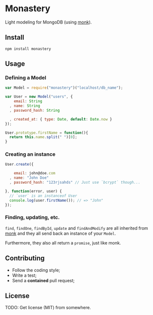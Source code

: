 # Monastery

Light modeling for MongoDB (using [monk](http://github.com/learnboost/monk)).

## Install

`npm install monastery`

## Usage

### Defining a Model

```javascript
var Model = require("monastery")("localhost/db_name");

var User = new Model("users", {
    email: String
  , name: String
  , password_hash: String

  , created_at: { type: Date, default: Date.now }
});

User.prototype.firstName = function(){
  return this.name.split(" ")[0];
}
```

### Creating an instance

```javascript
User.create({

    email: john@doe.com
  , name: "John Doe"
  , password_hash: "123rjsahds" // Just use `bcrypt` though...

}, function(error, user) {
  // `user` is an instanceof User
  console.log(user.firstName()); // => "John"
});
```

### Finding, updating, etc.

`find`, `findOne`, `findById`, `update` and `findAndModify` are all inherited from [monk](http://github.com/learnboost/monk) and they all send back an instance of your `Model`.

Furthermore, they also all return a `promise`, just like monk.

## Contributing

- Follow the coding style;
- Write a test;
- Send a **contained** pull request;

## License

TODO: Get license (MIT) from somewhere.